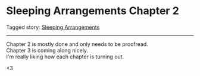 # Sleeping Arrangements Chapter 2

Tagged story: [Sleeping Arrangements](https://www.fimfiction.net/story/453503/sleeping-arrangements)

***

Chapter 2 is mostly done and only needs to be proofread.  
Chapter 3 is coming along nicely.  
I'm really liking how each chapter is turning out.

<3
